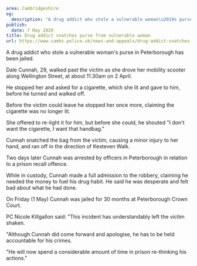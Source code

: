 ```yaml
area: Cambridgeshire
og:
  description: "A drug addict who stole a vulnerable woman\u2019s purse in Peterborough has been jailed."
publish:
  date: 7 May 2020
title: Drug addict snatches purse from vulnerable woman
url: https://www.cambs.police.uk/news-and-appeals/drug-addict-snatches-purse-from-vulnerable-woman
```

A drug addict who stole a vulnerable woman's purse in Peterborough has been jailed.

Dale Cunnah, 29, walked past the victim as she drove her mobility scooter along Wellington Street, at about 11.30am on 2 April.

He stopped her and asked for a cigarette, which she lit and gave to him, before he turned and walked off.

Before the victim could leave he stopped her once more, claiming the cigarette was no longer lit.

She offered to re-light it for him, but before she could, he shouted "I don't want the cigarette, I want that handbag."

Cunnah snatched the bag from the victim, causing a minor injury to her hand, and ran off in the direction of Kesteven Walk.

Two days later Cunnah was arrested by officers in Peterborough in relation to a prison recall offence.

While in custody, Cunnah made a full admission to the robbery, claiming he needed the money to fuel his drug habit. He said he was desperate and felt bad about what he had done.

On Friday (1 May) Cunnah was jailed for 30 months at Peterborough Crown Court.

PC Nicole Killgallon said: "This incident has understandably left the victim shaken.

"Although Cunnah did come forward and apologise, he has to be held accountable for his crimes.

"He will now spend a considerable amount of time in prison re-thinking his actions."
